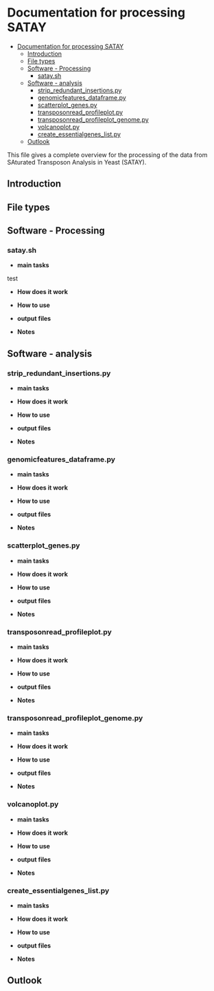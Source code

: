 # Documentation for processing SATAY

- [Documentation for processing SATAY](#documentation-for-processing-satay)
  - [Introduction](#introduction)
  - [File types](#file-types)
  - [Software - Processing](#software---processing)
    - [satay.sh](#sataysh)
  - [Software - analysis](#software---analysis)
    - [strip_redundant_insertions.py](#strip_redundant_insertionspy)
    - [genomicfeatures_dataframe.py](#genomicfeatures_dataframepy)
    - [scatterplot_genes.py](#scatterplot_genespy)
    - [transposonread_profileplot.py](#transposonread_profileplotpy)
    - [transposonread_profileplot_genome.py](#transposonread_profileplot_genomepy)
    - [volcanoplot.py](#volcanoplotpy)
    - [create_essentialgenes_list.py](#create_essentialgenes_listpy)
  - [Outlook](#outlook)

This file gives a complete overview for the processing of the data from SAturated Transposon Analysis in Yeast (SATAY).

## Introduction

## File types

## Software - Processing

### satay.sh

- **main tasks**

test

- **How does it work**

- **How to use**

- **output files**

- **Notes**

## Software - analysis

### strip_redundant_insertions.py

- **main tasks**

- **How does it work**

- **How to use**

- **output files**

- **Notes**

### genomicfeatures_dataframe.py

- **main tasks**

- **How does it work**

- **How to use**

- **output files**

- **Notes**

### scatterplot_genes.py

- **main tasks**

- **How does it work**

- **How to use**

- **output files**

- **Notes**

### transposonread_profileplot.py

- **main tasks**

- **How does it work**

- **How to use**

- **output files**

- **Notes**

### transposonread_profileplot_genome.py

- **main tasks**

- **How does it work**

- **How to use**

- **output files**

- **Notes**

### volcanoplot.py

- **main tasks**

- **How does it work**

- **How to use**

- **output files**

- **Notes**

### create_essentialgenes_list.py

- **main tasks**

- **How does it work**

- **How to use**

- **output files**

- **Notes**

## Outlook